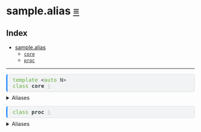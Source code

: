 # sample.alias [&equiv;](../index.md)

## Index

- <a href="../sample/alias.md" id="index-link"
  class="link">sample.alias</a>
  - <a href="../sample/alias.md#sample-alias-core" id="index-link"
    class="link"><code>core</code></a>
  - <a href="../sample/alias.md#sample-alias-proc" id="index-link"
    class="link"><code>proc</code></a>

------------------------------------------------------------------------

<pre style="font-family:monospace;background-color:#f2f3f4;color:#373d3f;border:1px solid #dddddd;border-left:3px solid #0080ff;border-radius:5px 5px 5px 5px;margin-bottom:0.5em;padding:0.5em 1em 0.5em 1em">
<span style="color:#60ac39">template</span> &lt;<span style="color:#60ac39">auto</span> N&gt;
<span style="color:#60ac39">class</span> <span style="font-weight:bold">core</span> <a style="color:#c5c8c6" href="#sample-alias-core" id="sample-alias-core">§</a>
</pre>
<details>

<summary>Aliases</summary>

- <pre style="font-family:monospace;background-color:#f2f3f4;color:#373d3f;border:1px solid #dddddd;border-left:3px solid #0080ff;border-radius:5px 5px 5px 5px;margin-bottom:0.5em;padding:0.5em 1em 0.5em 1em">
  <span style="color:#60ac39">using</span> <span style="font-weight:bold">addr_t</span> = <span style="color:#60ac39">uint8</span> <a style="color:#c5c8c6" href="#sample-alias-core-addr_t" id="sample-alias-core-addr_t">§</a>
  </pre>

</details>
<pre style="font-family:monospace;background-color:#f2f3f4;color:#373d3f;border:1px solid #dddddd;border-left:3px solid #0080ff;border-radius:5px 5px 5px 5px;margin-bottom:0.5em;padding:0.5em 1em 0.5em 1em">
<span style="color:#60ac39">class</span> <span style="font-weight:bold">proc</span> <a style="color:#c5c8c6" href="#sample-alias-proc" id="sample-alias-proc">§</a>
</pre>
<details>

<summary>Aliases</summary>

- <pre style="font-family:monospace;background-color:#f2f3f4;color:#373d3f;border:1px solid #dddddd;border-left:3px solid #0080ff;border-radius:5px 5px 5px 5px;margin-bottom:0.5em;padding:0.5em 1em 0.5em 1em">
  <span style="color:#60ac39">using</span> <span style="font-weight:bold">addr_t</span> = <a style="color:#6684e1" href="../sample/alias.md#sample-alias-proc"><span style="font-weight:bold">proc</span></a>::<span style="font-weight:bold">core_t</span>::<a style="color:#6684e1" href="../sample/alias.md#sample-alias-core-addr_t"><span style="font-weight:bold">addr_t</span></a> <a style="color:#c5c8c6" href="#sample-alias-proc-addr_t" id="sample-alias-proc-addr_t">§</a>
  </pre>

</details>
